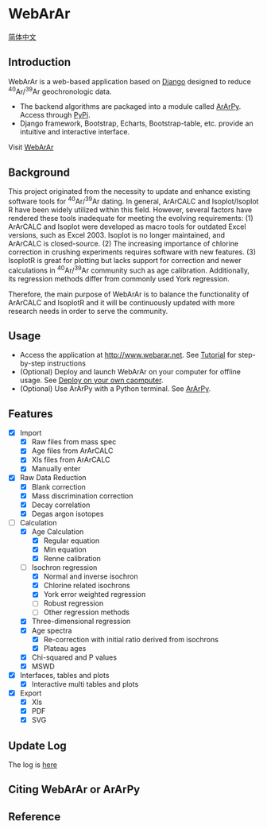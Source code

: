 
# WebArAr

[简体中文](/doc/zh-cn)

## Introduction

WebArAr is a web-based application based on [Django](https://www.djangoproject.com/) 
designed to reduce <sup>40</sup>Ar/<sup>39</sup>Ar geochronologic data.

* The backend algorithms are packaged into a module called [ArArPy](https://github.com/wuyangchn/ararpy.git). 
Access through [PyPi](https://pypi.org/project/ararpy/).
* Django framework, Bootstrap, Echarts, Bootstrap-table, etc. provide an intuitive and interactive interface.

Visit [WebArAr](https://www.webarar.net)

## Background

This project originated from the necessity to update and enhance existing software tools for 
<sup>40</sup>Ar/<sup>39</sup>Ar dating. In general, ArArCALC and Isoplot/Isoplot R have been 
widely utilized within this field. However, several factors have rendered these tools inadequate 
for meeting the evolving requirements: (1) ArArCALC and Isoplot were developed as macro tools for 
outdated Excel versions, such as Excel 2003. Isoplot is no longer maintained, and ArArCALC is 
closed-source. (2) The increasing importance of chlorine correction in crushing experiments 
requires software with new features. (3) IsoplotR is great for plotting but lacks support 
for correction and newer calculations in <sup>40</sup>Ar/<sup>39</sup>Ar community such as 
age calibration. Additionally, its regression methods differ from commonly used York regression.

Therefore, the main purpose of WebArAr is to balance the functionality of ArArCALC and 
IsoplotR and it will be continuously updated with more research needs in order to serve 
the community.


## Usage

* Access the application at http://www.webarar.net.
See [Tutorial](/doc/tutorial) for step-by-step instructions
* (Optional) Deploy and launch WebArAr on your computer for offline usage. 
See [Deploy on your own caomputer](/doc/deploy).
* (Optional) Use ArArPy with a Python terminal. See [ArArPy](#ararpy).
<!-- * [Video examples]() -->


## Features
- [x] Import
    - [x] Raw files from mass spec
    - [x] Age files from ArArCALC
    - [x] Xls files from ArArCALC
    - [x] Manually enter
- [x] Raw Data Reduction
    - [x] Blank correction
    - [x] Mass discrimination correction
    - [x] Decay correlation
    - [x] Degas argon isotopes
- [ ] Calculation
    - [x] Age Calculation
        - [x] Regular equation
        - [x] Min equation
        - [x] Renne calibration
    - [ ] Isochron regression
        - [x] Normal and inverse isochron
        - [x] Chlorine related isochrons
        - [x] York error weighted regression
        - [ ] Robust regression
        - [ ] Other regression methods
    - [x] Three-dimensional regression
    - [x] Age spectra
        - [x] Re-correction with initial ratio derived from isochrons
        - [x] Plateau ages
    - [x] Chi-squared and P values
    - [x] MSWD 
- [x] Interfaces, tables and plots
    - [x] Interactive multi tables and plots 
- [x] Export
    - [x] Xls
    - [x] PDF
    - [x] SVG

## Update Log

The log is [here](/doc/update_log)

## Citing WebArAr or ArArPy


## Reference

